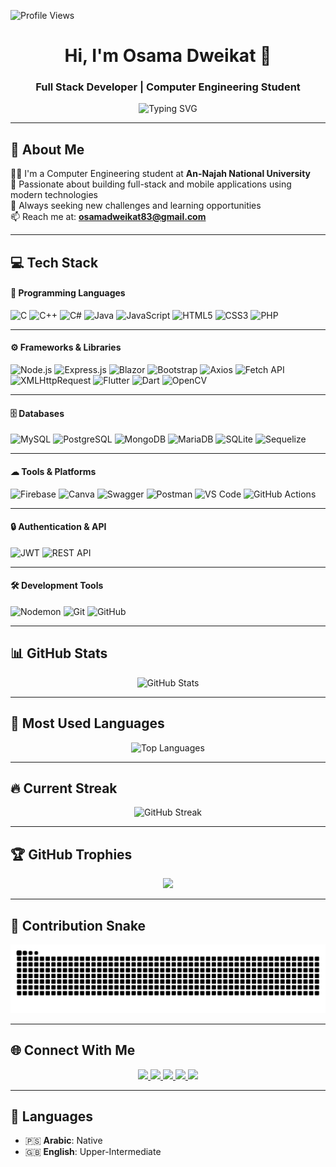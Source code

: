 <p align="left">
  <img src="https://komarev.com/ghpvc/?username=osamadweikat&label=PROFILE%20VIEWS&color=FF7F50&labelColor=141321&style=for-the-badge" alt="Profile Views"/>
</p>

<h1 align="center">Hi, I'm Osama Dweikat 👋</h1>

<h3 align="center">Full Stack Developer | Computer Engineering Student</h3>

<p align="center">
  <img src="https://readme-typing-svg.herokuapp.com?font=Fira+Code&duration=2000&pause=1000&color=00C8FF&center=true&vCenter=true&width=500&lines=Software+Engineer+%F0%9F%92%BB;Full+Stack+Web+%26+Mobile+Developer;Passionate+about+Tech+%F0%9F%94%A5;Always+Learning+New+Things+%F0%9F%93%9A" alt="Typing SVG" />
</p>

---

## 💫 About Me
👨‍💻 I'm a Computer Engineering student at **An-Najah National University**  
🧠 Passionate about building full-stack and mobile applications using modern technologies  
🚀 Always seeking new challenges and learning opportunities  
📫 Reach me at: **osamadweikat83@gmail.com**

---

## 💻 Tech Stack

#### 📝 Programming Languages
![C](https://img.shields.io/badge/C-00599C?style=for-the-badge&logo=c&logoColor=white)
![C++](https://img.shields.io/badge/C++-00599C?style=for-the-badge&logo=c%2B%2B&logoColor=white)
![C#](https://img.shields.io/badge/C%23-239120?style=for-the-badge&logo=c-sharp&logoColor=white)
![Java](https://img.shields.io/badge/Java-ED8B00?style=for-the-badge&logo=java&logoColor=white)
![JavaScript](https://img.shields.io/badge/JavaScript-F7DF1E?style=for-the-badge&logo=javascript&logoColor=black)
![HTML5](https://img.shields.io/badge/HTML5-E34F26?style=for-the-badge&logo=html5&logoColor=white)
![CSS3](https://img.shields.io/badge/CSS3-1572B6?style=for-the-badge&logo=css3&logoColor=white)
![PHP](https://img.shields.io/badge/PHP-777BB4?style=for-the-badge&logo=php&logoColor=white)

***

#### ⚙ Frameworks & Libraries
![Node.js](https://img.shields.io/badge/Node.js-339933?style=for-the-badge&logo=nodedotjs&logoColor=white)
![Express.js](https://img.shields.io/badge/Express.js-000000?style=for-the-badge&logo=express&logoColor=white)
![Blazor](https://img.shields.io/badge/Blazor-512BD4?style=for-the-badge&logo=blazor&logoColor=white)
![Bootstrap](https://img.shields.io/badge/Bootstrap-7952B3?style=for-the-badge&logo=bootstrap&logoColor=white)
![Axios](https://img.shields.io/badge/Axios-5A29E4?style=for-the-badge&logo=axios&logoColor=white)
![Fetch API](https://img.shields.io/badge/Fetch%20API-000000?style=for-the-badge&logo=javascript&logoColor=white)
![XMLHttpRequest](https://img.shields.io/badge/XMLHttpRequest-008000?style=for-the-badge&logo=javascript&logoColor=white)
![Flutter](https://img.shields.io/badge/Flutter-02569B?style=for-the-badge&logo=flutter&logoColor=white)
![Dart](https://img.shields.io/badge/Dart-0175C2?style=for-the-badge&logo=dart&logoColor=white)
![OpenCV](https://img.shields.io/badge/OpenCV-5C3EE8?style=for-the-badge&logo=opencv&logoColor=white)

***

#### 🗄 Databases
![MySQL](https://img.shields.io/badge/MySQL-4479A1?style=for-the-badge&logo=mysql&logoColor=white)
![PostgreSQL](https://img.shields.io/badge/PostgreSQL-336791?style=for-the-badge&logo=postgresql&logoColor=white)
![MongoDB](https://img.shields.io/badge/MongoDB-47A248?style=for-the-badge&logo=mongodb&logoColor=white)
![MariaDB](https://img.shields.io/badge/MariaDB-003545?style=for-the-badge&logo=mariadb&logoColor=white)
![SQLite](https://img.shields.io/badge/SQLite-003B57?style=for-the-badge&logo=sqlite&logoColor=white)
![Sequelize](https://img.shields.io/badge/Sequelize-3C76AF?style=for-the-badge&logo=sequelize&logoColor=white)

***

#### ☁ Tools & Platforms
![Firebase](https://img.shields.io/badge/Firebase-FFCA28?style=for-the-badge&logo=firebase&logoColor=black)
![Canva](https://img.shields.io/badge/Canva-00C4CC?style=for-the-badge&logo=canva&logoColor=white)
![Swagger](https://img.shields.io/badge/Swagger-85EA2D?style=for-the-badge&logo=swagger&logoColor=black)
![Postman](https://img.shields.io/badge/Postman-FF6C37?style=for-the-badge&logo=postman&logoColor=white)
![VS Code](https://img.shields.io/badge/VS%20Code-007ACC?style=for-the-badge&logo=visualstudiocode&logoColor=white)
![GitHub Actions](https://img.shields.io/badge/GitHub%20Actions-2088FF?style=for-the-badge&logo=githubactions&logoColor=white)

***

#### 🔒 Authentication & API
![JWT](https://img.shields.io/badge/JWT-000000?style=for-the-badge&logo=JSON%20web%20tokens&logoColor=white)
![REST API](https://img.shields.io/badge/REST%20API-FF6F00?style=for-the-badge&logo=rest&logoColor=white)

***

#### 🛠 Development Tools
![Nodemon](https://img.shields.io/badge/Nodemon-76D04B?style=for-the-badge&logo=nodemon&logoColor=black)
![Git](https://img.shields.io/badge/Git-F05032?style=for-the-badge&logo=git&logoColor=white)
![GitHub](https://img.shields.io/badge/GitHub-181717?style=for-the-badge&logo=github&logoColor=white)



---

## 📊 GitHub Stats
<p align="center">
 <img src="https://github-readme-stats.vercel.app/api?username=osamadweikat&show_icons=true&hide_border=true&bg_color=0D1117&title_color=40E0D0&text_color=BA55D3&icon_color=FF7F50" alt="GitHub Stats"/>
</p>

<hr/>

## 🧩 Most Used Languages
<p align="center">
   <img src="https://github-readme-stats.vercel.app/api/top-langs/?username=osamadweikat&layout=compact&theme=transparent&bg_color=000033&title_color=FFD580&text_color=FFD580" alt="Top Languages"/>
</p>

<hr/>

## 🔥 Current Streak
<p align="center">
  <img src="https://github-readme-streak-stats-eight.vercel.app/?user=osamadweikat&theme=highcontrast&fire=FF4500&ring=FFD700&currStreakLabel=FF6347&sideNums=FFD700&sideLabels=FF6347" alt="GitHub Streak"/>
</p>


---

## 🏆 GitHub Trophies
<p align="center">
  <img src="https://github-profile-trophy.vercel.app/?username=osamadweikat&theme=gruvbox&no-frame=true&no-bg=true&row=1&column=5" />
</p>

---

## 🐍 Contribution Snake
<p align="center">
  <picture>
    <source media="(prefers-color-scheme: dark)" srcset="https://github.com/osamadweikat/osamadweikat/blob/output/snake-dark.svg" />
    <img alt="Contribution Snake" src="https://github.com/osamadweikat/osamadweikat/blob/output/snake.svg" />
  </picture>
</p>

---

## 🌐 Connect With Me
<p align="center">
  <a href="mailto:osamadweikat83@gmail.com">
    <img src="https://img.shields.io/badge/Email-D14836?style=for-the-badge&logo=gmail&logoColor=white"/>
  </a>
  <a href="https://github.com/osamadweikat">
    <img src="https://img.shields.io/badge/GitHub-100000?style=for-the-badge&logo=github&logoColor=white"/>
  </a>
  <a href="https://www.facebook.com/osamahssein.dwiekat" target="_blank">
    <img src="https://img.shields.io/badge/Facebook-1877F2?style=for-the-badge&logo=facebook&logoColor=white"/>
  </a>
  <a href="https://www.instagram.com/osama.dweikat1?igsh=MWwzbm5mZXJuNDhmZg%3D%3D&utm_source=qr" target="_blank">
    <img src="https://img.shields.io/badge/Instagram-E4405F?style=for-the-badge&logo=instagram&logoColor=white"/>
  </a>
  <a href="https://linkedin.com/in/osama-dweikat-627857379" target="_blank">
    <img src="https://img.shields.io/badge/LinkedIn-0077B5?style=for-the-badge&logo=linkedin&logoColor=white"/>
  </a>
</p>


---

## 🧠 Languages
- 🇵🇸 **Arabic**: Native  
- 🇬🇧 **English**: Upper-Intermediate  
